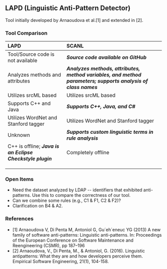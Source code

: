 ## LAPD (Linguistic Anti-Pattern Detector)

Tool initially developed by Arnaoudova et al.[1] and extended in [2].

### Tool Comparison

| LAPD                                                       | SCANL                                                        |
| :--------------------------------------------------------- | :----------------------------------------------------------- |
| Tool/Source code is not available                          | ***Source code available on GitHub***                        |
| Analyzes methods and attributes                            | ***Analyzes methods, attributes, method variables, and method parameters; supports analysis of class names*** |
| Utilizes srcML based                                       | Utilizes srcML based                                         |
| Supports C++ and Java                                      | ***Supports C++, Java, and C#***                             |
| Utilizes WordNet and Stanford tagger                       | Utilizes WordNet and Stanford tagger                         |
| Unknown                                                    | ***Supports custom linguistic terms in rule analysis***      |
| C++ is offline; ***Java is an Eclipse Checkstyle plugin*** | Completely offline                                           |
|                                                            |                                                              |
|                                                            |                                                              |
|                                                            |                                                              |

### Open Items

- Need the dataset analyzed by LDAP -- identifiers that exhibited anti-patterns. Use this to compare the correctness of our tool.
- Can we combine some rules (e.g., C1 & F1, C2 & F2)?
- Clarification on B4 & A2.



### References

- [1] Arnaoudova V, Di Penta M, Antoniol G, Gu´eh´eneuc YG (2013) A new family of software anti-patterns: Linguistic
  anti-patterns. In: Proceedings of the European Conference on Software Maintenance and Reengineering (CSMR), pp 187–196
- [2] Arnaoudova, V., Di Penta, M., & Antoniol, G. (2016). Linguistic antipatterns: What they are and how developers
  perceive them. Empirical Software Engineering, 21(1), 104-158.